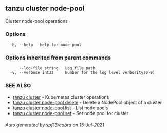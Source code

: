 ## tanzu cluster node-pool

Cluster node-pool operations

### Options

```
  -h, --help   help for node-pool
```

### Options inherited from parent commands

```
      --log-file string   Log file path
  -v, --verbose int32     Number for the log level verbosity(0-9)
```

### SEE ALSO

* [tanzu cluster](tanzu_cluster.md)	 - Kubernetes cluster operations
* [tanzu cluster node-pool delete](tanzu_cluster_node-pool_delete.md)	 - Delete a NodePool object of a cluster
* [tanzu cluster node-pool list](tanzu_cluster_node-pool_list.md)	 - List node pools
* [tanzu cluster node-pool set](tanzu_cluster_node-pool_set.md)	 - Set node pool for cluster

###### Auto generated by spf13/cobra on 15-Jul-2021
